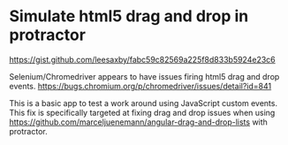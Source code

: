# Simulate html5 drag and drop in protractor
https://gist.github.com/leesaxby/fabc59c82569a225f8d833b5924e23c6

Selenium/Chromedriver appears to have issues firing html5 drag and drop events.
https://bugs.chromium.org/p/chromedriver/issues/detail?id=841

This is a basic app to test a work around using JavaScript custom events.
This fix is specifically targeted at fixing drag and drop issues when using https://github.com/marceljuenemann/angular-drag-and-drop-lists with protractor.
